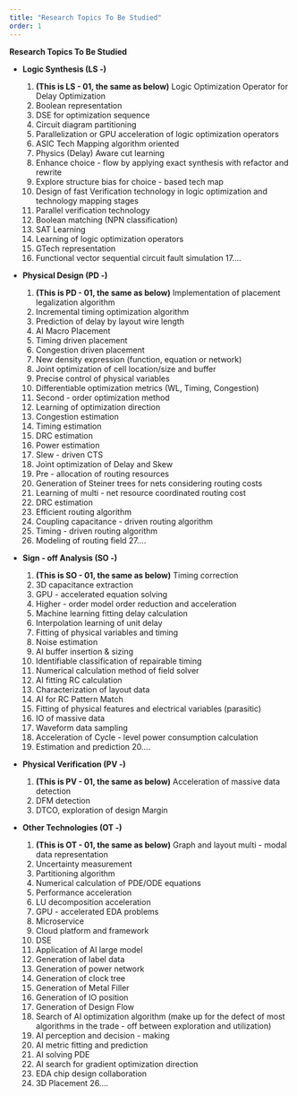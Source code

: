 ```yaml
---
title: "Research Topics To Be Studied"
order: 1
---
```


**Research Topics To Be Studied**

- **Logic Synthesis (LS -)**
  1. **(This is LS - 01, the same as below)** Logic Optimization Operator for Delay Optimization
  2. Boolean representation
  3. DSE for optimization sequence
  4. Circuit diagram partitioning
  5. Parallelization or GPU acceleration of logic optimization operators
  6. ASIC Tech Mapping algorithm oriented
  7. Physics (Delay) Aware cut learning
  8. Enhance choice - flow by applying exact synthesis with refactor and rewrite
  9. Explore structure bias for choice - based tech map
  10. Design of fast Verification technology in logic optimization and technology mapping stages
  11. Parallel verification technology
  12. Boolean matching (NPN classification)
  13. SAT Learning
  14. Learning of logic optimization operators
  15. GTech representation
  16. Functional vector sequential circuit fault simulation
  17....

- **Physical Design (PD -)**
  1. **(This is PD - 01, the same as below)** Implementation of placement legalization algorithm
  2. Incremental timing optimization algorithm
  3. Prediction of delay by layout wire length
  4. AI Macro Placement
  5. Timing driven placement
  6. Congestion driven placement
  7. New density expression (function, equation or network)
  8. Joint optimization of cell location/size and buffer
  9. Precise control of physical variables
  10. Differentiable optimization metrics (WL, Timing, Congestion)
  11. Second - order optimization method
  12. Learning of optimization direction
  13. Congestion estimation
  14. Timing estimation
  15. DRC estimation
  16. Power estimation
  17. Slew - driven CTS
  18. Joint optimization of Delay and Skew
  19. Pre - allocation of routing resources
  20. Generation of Steiner trees for nets considering routing costs
  21. Learning of multi - net resource coordinated routing cost
  22. DRC estimation
  23. Efficient routing algorithm
  24. Coupling capacitance - driven routing algorithm
  25. Timing - driven routing algorithm
  26. Modeling of routing field
  27....

- **Sign - off Analysis (SO -)**
  1. **(This is SO - 01, the same as below)** Timing correction
  2. 3D capacitance extraction
  3. GPU - accelerated equation solving
  4. Higher - order model order reduction and acceleration
  5. Machine learning fitting delay calculation
  6. Interpolation learning of unit delay
  7. Fitting of physical variables and timing
  8. Noise estimation
  9. AI buffer insertion & sizing
  10. Identifiable classification of repairable timing
  11. Numerical calculation method of field solver
  12. AI fitting RC calculation
  13. Characterization of layout data
  14. AI for RC Pattern Match
  15. Fitting of physical features and electrical variables (parasitic)
  16. IO of massive data
  17. Waveform data sampling
  18. Acceleration of Cycle - level power consumption calculation
  19. Estimation and prediction
  20....

- **Physical Verification (PV -)**
  1. **(This is PV - 01, the same as below)** Acceleration of massive data detection
  2. DFM detection
  3. DTCO, exploration of design Margin

- **Other Technologies (OT -)**
  1. **(This is OT - 01, the same as below)** Graph and layout multi - modal data representation
  2. Uncertainty measurement
  3. Partitioning algorithm
  4. Numerical calculation of PDE/ODE equations
  5. Performance acceleration
  6. LU decomposition acceleration
  7. GPU - accelerated EDA problems
  8. Microservice
  9. Cloud platform and framework
  10. DSE
  11. Application of AI large model
  12. Generation of label data
  13. Generation of power network
  14. Generation of clock tree
  15. Generation of Metal Filler
  16. Generation of IO position
  17. Generation of Design Flow
  18. Search of AI optimization algorithm (make up for the defect of most algorithms in the trade - off between exploration and utilization)
  19. AI perception and decision - making
  21. AI metric fitting and prediction
  22. AI solving PDE
  23. AI search for gradient optimization direction
  24. EDA chip design collaboration
  25. 3D Placement
  26....